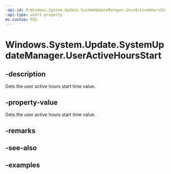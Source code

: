 ```yaml
---
-api-id: P:Windows.System.Update.SystemUpdateManager.UserActiveHoursStart
-api-type: winrt property
ms.custom: RS5
---
```


<!-- Property syntax.
public TimeSpan UserActiveHoursStart { get; }
-->

# Windows.System.Update.SystemUpdateManager.UserActiveHoursStart

## -description
Gets the user active hours start time value.

## -property-value
Gets the user active hours start time value.

## -remarks

## -see-also

## -examples

